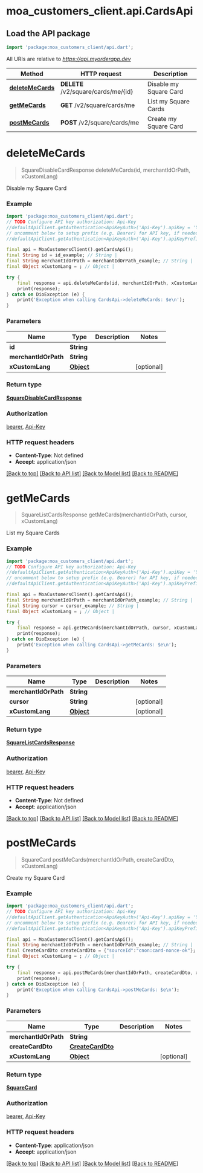 # moa_customers_client.api.CardsApi

## Load the API package
```dart
import 'package:moa_customers_client/api.dart';
```

All URIs are relative to *https://api.myorderapp.dev*

Method | HTTP request | Description
------------- | ------------- | -------------
[**deleteMeCards**](CardsApi.md#deletemecards) | **DELETE** /v2/square/cards/me/{id} | Disable my Square Card
[**getMeCards**](CardsApi.md#getmecards) | **GET** /v2/square/cards/me | List my Square Cards
[**postMeCards**](CardsApi.md#postmecards) | **POST** /v2/square/cards/me | Create my Square Card


# **deleteMeCards**
> SquareDisableCardResponse deleteMeCards(id, merchantIdOrPath, xCustomLang)

Disable my Square Card

### Example
```dart
import 'package:moa_customers_client/api.dart';
// TODO Configure API key authorization: Api-Key
//defaultApiClient.getAuthentication<ApiKeyAuth>('Api-Key').apiKey = 'YOUR_API_KEY';
// uncomment below to setup prefix (e.g. Bearer) for API key, if needed
//defaultApiClient.getAuthentication<ApiKeyAuth>('Api-Key').apiKeyPrefix = 'Bearer';

final api = MoaCustomersClient().getCardsApi();
final String id = id_example; // String | 
final String merchantIdOrPath = merchantIdOrPath_example; // String | 
final Object xCustomLang = ; // Object | 

try {
    final response = api.deleteMeCards(id, merchantIdOrPath, xCustomLang);
    print(response);
} catch on DioException (e) {
    print('Exception when calling CardsApi->deleteMeCards: $e\n');
}
```

### Parameters

Name | Type | Description  | Notes
------------- | ------------- | ------------- | -------------
 **id** | **String**|  | 
 **merchantIdOrPath** | **String**|  | 
 **xCustomLang** | [**Object**](.md)|  | [optional] 

### Return type

[**SquareDisableCardResponse**](SquareDisableCardResponse.md)

### Authorization

[bearer](../README.md#bearer), [Api-Key](../README.md#Api-Key)

### HTTP request headers

 - **Content-Type**: Not defined
 - **Accept**: application/json

[[Back to top]](#) [[Back to API list]](../README.md#documentation-for-api-endpoints) [[Back to Model list]](../README.md#documentation-for-models) [[Back to README]](../README.md)

# **getMeCards**
> SquareListCardsResponse getMeCards(merchantIdOrPath, cursor, xCustomLang)

List my Square Cards

### Example
```dart
import 'package:moa_customers_client/api.dart';
// TODO Configure API key authorization: Api-Key
//defaultApiClient.getAuthentication<ApiKeyAuth>('Api-Key').apiKey = 'YOUR_API_KEY';
// uncomment below to setup prefix (e.g. Bearer) for API key, if needed
//defaultApiClient.getAuthentication<ApiKeyAuth>('Api-Key').apiKeyPrefix = 'Bearer';

final api = MoaCustomersClient().getCardsApi();
final String merchantIdOrPath = merchantIdOrPath_example; // String | 
final String cursor = cursor_example; // String | 
final Object xCustomLang = ; // Object | 

try {
    final response = api.getMeCards(merchantIdOrPath, cursor, xCustomLang);
    print(response);
} catch on DioException (e) {
    print('Exception when calling CardsApi->getMeCards: $e\n');
}
```

### Parameters

Name | Type | Description  | Notes
------------- | ------------- | ------------- | -------------
 **merchantIdOrPath** | **String**|  | 
 **cursor** | **String**|  | [optional] 
 **xCustomLang** | [**Object**](.md)|  | [optional] 

### Return type

[**SquareListCardsResponse**](SquareListCardsResponse.md)

### Authorization

[bearer](../README.md#bearer), [Api-Key](../README.md#Api-Key)

### HTTP request headers

 - **Content-Type**: Not defined
 - **Accept**: application/json

[[Back to top]](#) [[Back to API list]](../README.md#documentation-for-api-endpoints) [[Back to Model list]](../README.md#documentation-for-models) [[Back to README]](../README.md)

# **postMeCards**
> SquareCard postMeCards(merchantIdOrPath, createCardDto, xCustomLang)

Create my Square Card

### Example
```dart
import 'package:moa_customers_client/api.dart';
// TODO Configure API key authorization: Api-Key
//defaultApiClient.getAuthentication<ApiKeyAuth>('Api-Key').apiKey = 'YOUR_API_KEY';
// uncomment below to setup prefix (e.g. Bearer) for API key, if needed
//defaultApiClient.getAuthentication<ApiKeyAuth>('Api-Key').apiKeyPrefix = 'Bearer';

final api = MoaCustomersClient().getCardsApi();
final String merchantIdOrPath = merchantIdOrPath_example; // String | 
final CreateCardDto createCardDto = {"sourceId":"cnon:card-nonce-ok"}; // CreateCardDto | 
final Object xCustomLang = ; // Object | 

try {
    final response = api.postMeCards(merchantIdOrPath, createCardDto, xCustomLang);
    print(response);
} catch on DioException (e) {
    print('Exception when calling CardsApi->postMeCards: $e\n');
}
```

### Parameters

Name | Type | Description  | Notes
------------- | ------------- | ------------- | -------------
 **merchantIdOrPath** | **String**|  | 
 **createCardDto** | [**CreateCardDto**](CreateCardDto.md)|  | 
 **xCustomLang** | [**Object**](.md)|  | [optional] 

### Return type

[**SquareCard**](SquareCard.md)

### Authorization

[bearer](../README.md#bearer), [Api-Key](../README.md#Api-Key)

### HTTP request headers

 - **Content-Type**: application/json
 - **Accept**: application/json

[[Back to top]](#) [[Back to API list]](../README.md#documentation-for-api-endpoints) [[Back to Model list]](../README.md#documentation-for-models) [[Back to README]](../README.md)

